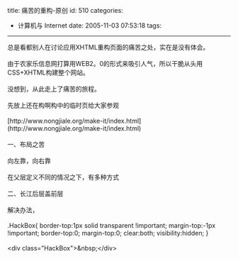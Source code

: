 title: 痛苦的重构-原创
id: 510
categories:
  - 计算机与 Internet
date: 2005-11-03 07:53:18
tags:
---

<div id="msgcns!9697D6160EFEBC17!366" class="bvMsg"><div>总是看都别人在讨论应用XHTML重构页面的痛苦之处，实在是没有体会。</div>
<div> </div>
<div>由于农家乐信息网打算用WEB2。0的形式来吸引人气，所以干脆从头用CSS+XHTML构建整个网站。</div>
<div> </div>
<div>没想到，从此走上了痛苦的旅程。</div>
<div> </div>
<div>先放上还在构啊构中的临时页给大家参观</div>
<div> </div>
<div>[http://www.nongjiale.org/make-it/index.html](http://www.nongjiale.org/make-it/index.html)</div>
<div> </div>
<div>一、布局之苦</div>
<div> </div>
<div>向左靠，向右靠</div>
<div> </div>
<div>在父层定义不同的情况之下，有多种方式</div>
<div> </div>
<div>二、长江后层盖前层</div>
<div> </div>
<div>解决办法，</div>
<div> </div>
<div>.HackBox&#123;
border-top:1px solid transparent !important;
margin-top:-1px !important;
border-top:0;
margin-top:0;
clear:both;
visibility:hidden;
&#125; </div>
<div> </div>
<div>&lt;div class=&quot;HackBox&quot;&gt;&amp;nbsp;&lt;/div&gt;</div></div>